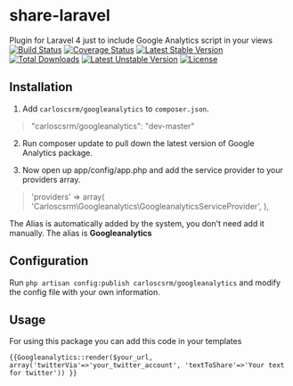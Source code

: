 # share-laravel
Plugin for Laravel 4 just to include Google Analytics script in your views
[![Build Status](https://travis-ci.org/carlosrgzm/googleanalytics.svg?branch=master)](https://travis-ci.org/carlosrgzm/googleanalytics)
[![Coverage Status](https://coveralls.io/repos/carlosrgzm/googleanalytics/badge.svg)](https://coveralls.io/r/carlosrgzm/googleanalytics)
[![Latest Stable Version](https://poser.pugx.org/carloscsrm/googleanalytics/v/stable.svg)](https://packagist.org/packages/carloscsrm/googleanalytics) 
[![Total Downloads](https://poser.pugx.org/carloscsrm/googleanalytics/downloads.svg)](https://packagist.org/packages/carloscsrm/googleanalytics) 
[![Latest Unstable Version](https://poser.pugx.org/carloscsrm/googleanalytics/v/unstable.svg)](https://packagist.org/packages/carloscsrm/googleanalytics) 
[![License](https://poser.pugx.org/carloscsrm/googleanalytics/license.svg)](https://packagist.org/packages/carloscsrm/googleanalytics)

## Installation

1. Add `carloscsrm/googleanalytics` to `composer.json`.

 > "carloscsrm/googleanalytics": "dev-master"

2. Run composer update to pull down the latest version of Google Analytics package.

3. Now open up app/config/app.php and add the service provider to your providers array.

 >  'providers' => array(
        'Carloscsrm\Googleanalytics\GoogleanalyticsServiceProvider',
    ),

The Alias is automatically added by the system, you don't need add it manually. The alias is **Googleanalytics**

## Configuration

Run `php artisan config:publish carloscsrm/googleanalytics` and modify the config file with your own information.

## Usage

For using this package you can add this code in your templates

`{{Googleanalytics::render($your_url, array('twitterVia'=>'your_twitter_account', 'textToShare'=>'Your text for twitter')) }}`

